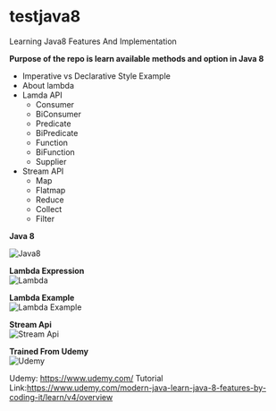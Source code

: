 # testjava8
Learning Java8 Features And Implementation

__Purpose of the repo is learn available methods and option in Java 8__

* Imperative vs Declarative Style Example
* About lambda
* Lamda API
    - Consumer
    - BiConsumer
    - Predicate
    - BiPredicate
    - Function
    - BiFunction
    - Supplier
* Stream API
    - Map
    - Flatmap
    - Reduce
    - Collect
    - Filter
    
__Java 8__

![Java8](https://cms-assets.tutsplus.com/uploads/users/369/posts/29661/preview_image/java-8-for-android-setting-up-lambda-expressions.png)

__Lambda Expression__\
![Lambda](https://topjavatutorial.com/wp-content/uploads/2015/10/lambda-expression.png?8bc116&8bc116)

__Lambda Example__\
![Lambda Example](https://cdn-images-1.medium.com/max/1600/1*UxWvpW98lDKAYy3rzKZJQA.png)

__Stream Api__\
![Stream Api](https://www.logicbig.com/tutorials/core-java-tutorial/java-util-stream/images/java-streams.png) 

__Trained From Udemy__\
![Udemy](https://www.udemy.com/staticx/udemy/images/v6/logo-coral.svg)

Udemy: https://www.udemy.com/
Tutorial Link:https://www.udemy.com/modern-java-learn-java-8-features-by-coding-it/learn/v4/overview 
